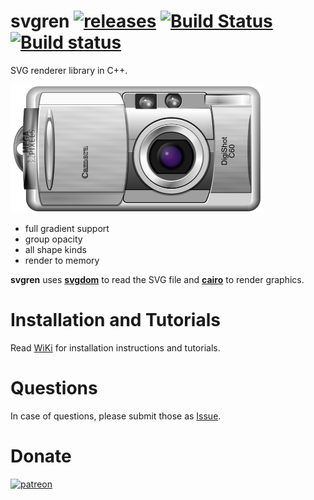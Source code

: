 # svgren [![releases](https://img.shields.io/github/tag/igagis/svgren.svg)](https://github.com/igagis/svgren/releases) [![Build Status](https://travis-ci.org/igagis/svgren.svg?branch=master)](https://travis-ci.org/igagis/svgren) [![Build status](https://ci.appveyor.com/api/projects/status/6ilonof8aqcjryoi/branch/master?svg=true)](https://ci.appveyor.com/project/igagis/svgren/branch/master)



SVG renderer library in C++.

![image sample](wiki/camera.png)

- full gradient support
- group opacity
- all shape kinds
- render to memory

**svgren** uses **[svgdom](https://github.com/igagis/svgdom)** to read the SVG file and **[cairo](http://cairographics.org)** to render graphics.

# Installation and Tutorials
Read [WiKi](wiki/MainPage.md) for installation instructions and tutorials.

# Questions
In case of questions, please submit those as [Issue](https://github.com/igagis/svgren/issues).

# Donate
[<img src="https://s3.amazonaws.com/patreon_public_assets/toolbox/patreon.png" width="200" alt="patreon"/>](https://patreon.com/igagis)
